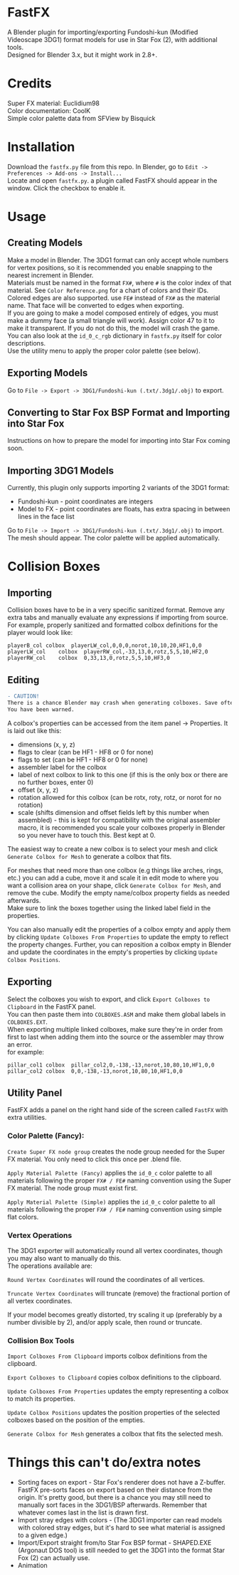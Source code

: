 # FastFX
A Blender plugin for importing/exporting Fundoshi-kun (Modified Videoscape 3DG1) format models for use in Star Fox (2), with additional tools.  
Designed for Blender 3.x, but it might work in 2.8+.  

# Credits
Super FX material: Euclidium98  
Color documentation: CoolK  
Simple color palette data from SFView by Bisquick  

# Installation
Download the ``fastfx.py`` file from this repo. In Blender, go to ``Edit -> Preferences -> Add-ons -> Install...``  
Locate and open ``fastfx.py``. a plugin called FastFX should appear in the window. Click the checkbox to enable it.  

# Usage

## Creating Models
Make a model in Blender. The 3DG1 format can only accept whole numbers for vertex positions, so it is recommended you enable snapping to the nearest increment in Blender.  
Materials must be named in the format ``FX#``, where ``#`` is the color index of that material. See ``Color Reference.png`` for a chart of colors and their IDs.  
Colored edges are also supported. use ``FE#`` instead of ``FX#`` as the material name. That face will be converted to edges when exporting.  
If you are going to make a model composed entirely of edges, you must make a dummy face (a small triangle will work). Assign color 47 to it to make it transparent. If you do not do this, the model will crash the game.  
You can also look at the ``id_0_c_rgb`` dictionary in ``fastfx.py`` itself for color descriptions.  
Use the utility menu to apply the proper color palette (see below).  
  
## Exporting Models
Go to ``File -> Export -> 3DG1/Fundoshi-kun (.txt/.3dg1/.obj)`` to export.  

## Converting to Star Fox BSP Format and Importing into Star Fox
Instructions on how to prepare the model for importing into Star Fox coming soon.  

## Importing 3DG1 Models
Currently, this plugin only supports importing 2 variants of the 3DG1 format:  
- Fundoshi-kun - point coordinates are integers  
- Model to FX - point coordinates are floats, has extra spacing in between lines in the face list  
  
Go to ``File -> Import -> 3DG1/Fundoshi-kun (.txt/.3dg1/.obj)`` to import.  
The mesh should appear. The color palette will be applied automatically.  

# Collision Boxes
## Importing
Collision boxes have to be in a very specific sanitized format. Remove any extra tabs and manually evaluate any expressions if importing from source.  
For example, properly sanitized and formatted colbox definitions for the player would look like:
```
playerB_col	colbox	playerLW_col,0,0,0,norot,10,10,20,HF1,0,0
playerLW_col	colbox	playerRW_col,-33,13,0,rotz,5,5,10,HF2,0
playerRW_col	colbox	0,33,13,0,rotz,5,5,10,HF3,0
```

## Editing
```diff  
- CAUTION!
There is a chance Blender may crash when generating colboxes. Save often.
You have been warned.
```

A colbox's properties can be accessed from the item panel -> Properties. It is laid out like this:

- dimensions (x, y, z)
- flags to clear (can be HF1 - HF8 or 0 for none)
- flags to set (can be HF1 - HF8 or 0 for none)
- assembler label for the colbox
- label of next colbox to link to this one (if this is the only box or there are no further boxes, enter 0)
- offset (x, y, z)
- rotation allowed for this colbox (can be rotx, roty, rotz, or norot for no rotation)
- scale (shifts dimension and offset fields left by this number when assembled) - this is kept for compatibility with the original assembler macro, it is recommended you scale your colboxes properly in Blender so you never have to touch this. Best kept at 0.
  

The easiest way to create a new colbox is to select your mesh and click ``Generate Colbox for Mesh`` to generate a colbox that fits.  
  
For meshes that need more than one colbox (e.g things like arches, rings, etc.) you can add a cube, move it and scale it in edit mode to where you want a collision area on your shape, click ``Generate Colbox for Mesh``, and remove the cube. Modify the empty name/colbox property fields as needed afterwards.  
Make sure to link the boxes together using the linked label field in the properties.  
  
You can also manually edit the properties of a colbox empty and apply them by clicking ``Update Colboxes From Properties`` to update the empty to reflect the property changes. Further, you can reposition a colbox empty in Blender and update the coordinates in the empty's properties by clicking ``Update Colbox Positions``.  

## Exporting
Select the colboxes you wish to export, and click ``Export Colboxes to Clipboard`` in the FastFX panel.  
You can then paste them into ``COLBOXES.ASM`` and make them global labels in ``COLBOXES.EXT``.  
When exporting multiple linked colboxes, make sure they're in order from first to last when adding them into the source or the assembler may throw an error.  
for example:
```
pillar_col1	colbox	pillar_col2,0,-138,-13,norot,10,80,10,HF1,0,0
pillar_col2	colbox	0,0,-138,-13,norot,10,80,10,HF1,0,0
```

## Utility Panel
FastFX adds a panel on the right hand side of the screen called ``FastFX`` with extra utilities.  

### Color Palette (Fancy):
``Create Super FX node group`` creates the node group needed for the Super FX material. You only need to click this once per .blend file.  
  
``Apply Material Palette (Fancy)`` applies the ``id_0_c`` color palette to all materials following the proper ``FX# / FE#`` naming convention using the Super FX material. The node group must exist first.  
  
``Apply Material Palette (Simple)`` applies the ``id_0_c`` color palette to all materials following the proper ``FX# / FE#`` naming convention using simple flat colors.  
  

### Vertex Operations

The 3DG1 exporter will automatically round all vertex coordinates, though you may also want to manually do this.  
The operations available are:  
  
``Round Vertex Coordinates`` will round the coordinates of all vertices.  
  
``Truncate Vertex Coordinates`` will truncate (remove) the fractional portion of all vertex coordinates.  
  
If your model becomes greatly distorted, try scaling it up (preferably by a number divisible by 2), and/or apply scale, then round or truncate.  

### Collision Box Tools
``Import Colboxes From Clipboard`` imports colbox definitions from the clipboard.  
  
``Export Colboxes to Clipboard`` copies colbox definitions to the clipboard.  
  
``Update Colboxes From Properties`` updates the empty representing a colbox to match its properties.  
  
``Update Colbox Positions`` updates the position properties of the selected colboxes based on the position of the empties.  
  
``Generate Colbox for Mesh`` generates a colbox that fits the selected mesh.  

# Things this can't do/extra notes
- Sorting faces on export - Star Fox's renderer does not have a Z-buffer. FastFX pre-sorts faces on export based on their distance from the origin. It's pretty good, but there is a chance you may still need to manually sort faces in the 3DG1/BSP afterwards. Remember that whatever comes last in the list is drawn first.  
- Import stray edges with colors - (The 3DG1 importer can read models with colored stray edges, but it's hard to see what material is assigned to a given edge.)  
- Import/Export straight from/to Star Fox BSP format - SHAPED.EXE (Argonaut DOS tool) is still needed to get the 3DG1 into the format Star Fox (2) can actually use.  
- Animation  